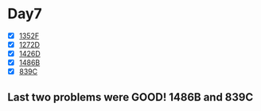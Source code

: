 # Day7

- [x] [1352F](https://codeforces.com/problemset/problem/1352/F)
- [x] [1272D](https://codeforces.com/problemset/problem/1272/D)
- [x] [1426D](https://codeforces.com/problemset/problem/1426/D)
- [x] [1486B](https://codeforces.com/problemset/problem/1486/B)
- [x] [839C](https://codeforces.com/problemset/problem/839/C)

## Last two problems were GOOD! 1486B and 839C